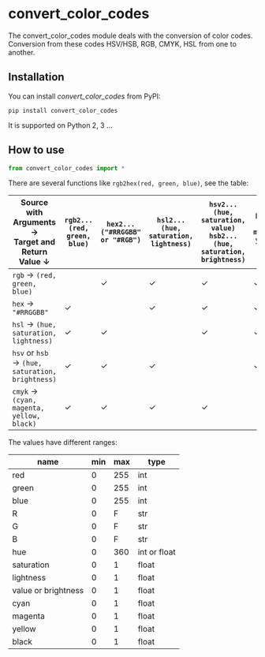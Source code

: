 # convert_color_codes

The convert_color_codes module deals with the conversion of color codes. Conversion from these codes HSV/HSB, RGB, CMYK, HSL from one to another.

## Installation

You can install _convert_color_codes_ from PyPI:

```
pip install convert_color_codes
```

It is supported on Python 2, 3 ...

## How to use

``` python
from convert_color_codes import *
```

There are several functions like `rgb2hex(red, green, blue)`, see the table:

| Source with Arguments →<br/>Target and Return Value ↓ | `rgb2...(red, green, blue)` | `hex2...("#RRGGBB" or "#RGB")` | `hsl2...(hue, saturation, lightness)` | `hsv2...(hue, saturation, value)`<br/>`hsb2...(hue, saturation, brightness)` | `hsv2...(cyan, magenta, yellow, black)` |
| --- | --- | --- | --- | --- | --- |
| `rgb` → `(red, green, blue)` |  | ✓ | ✓ | ✓ | ✓ |
| `hex` → `"#RRGGBB"` | ✓ |  | ✓ | ✓ | ✓ |
| `hsl` → `(hue, saturation, lightness)` | ✓ | ✓ |  | ✓ | ✓ |
| `hsv` or `hsb` → `(hue, saturation, brightness)` | ✓ | ✓ | ✓ |  | ✓ |
| `cmyk` → `(cyan, magenta, yellow, black)` | ✓ | ✓ | ✓ | ✓ |  |

The values have different ranges:

| name | min | max | type |
| --- | --- | --- | --- |
| red | 0 | 255 | int |
| green | 0 | 255 | int |
| blue | 0 | 255 | int |
| R | 0 | F | str |
| G | 0 | F | str |
| B | 0 | F | str |
| hue | 0 | 360 | int or float |
| saturation | 0 | 1 | float |
| lightness | 0 | 1 | float |
| value or brightness | 0 | 1 | float |
| cyan | 0 | 1 | float |
| magenta | 0 | 1 | float |
| yellow | 0 | 1 | float |
| black | 0 | 1 | float |

